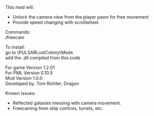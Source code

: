 This mod will:  
- Unlock the camera view from the player pawn for free movement  
- Provide speed changing with scrollwheel.

Commands:  
/freecam

To install:  
go to \PULSARLostColony\Mods  
add the .dll compiled from this code

For game Version 1.2.01  
For PML Version 0.10.5  
Mod Version 1.0.0  
Developed by: Tom Richter, Dragon

Known Issues:  
- Reflected galaxies messing with camera movement.  
- Freecaming from ship controls, turrets, etc.
